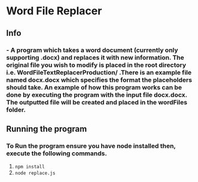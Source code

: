 # Word File Replacer

## Info

### - A program which takes a word document (currently only supporting .docx) and replaces it with new information. The original file you wish to modify is placed in the root directory i.e. WordFileTextReplacerProduction/ .There is an example file named docx.docx which specifies the format the placeholders should take. An example of how this program works can be done by executing the program with the input file docx.docx. The outputted file will be created and placed in the wordFiles folder.

## Running the program

### To Run the program ensure you have node installed then, execute the following commands.

1. `npm install`
2. `node replace.js`
